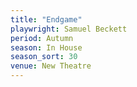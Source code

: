 ```yaml
---
title: "Endgame"
playwright: Samuel Beckett
period: Autumn
season: In House
season_sort: 30
venue: New Theatre
---
```

